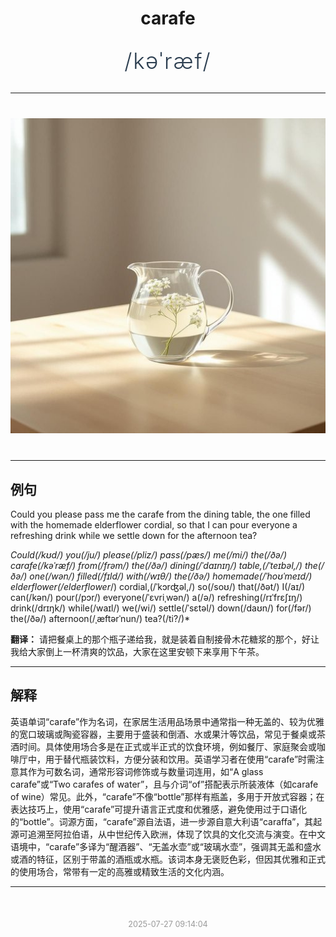 <div align="center">

# carafe

<div style="margin: 30px 0;">
<h1 style="font-size: 2.5em; font-weight: 300; letter-spacing: 2px; margin: 0; color: #2c3e50;">
/kəˈræf/
</h1>
</div>

</div>

---

<div align="center" style="margin: 40px 0;">

![carafe](images/carafe.png)

</div>

---

## 例句

Could you please pass me the carafe from the dining table, the one filled with the homemade elderflower cordial, so that I can pour everyone a refreshing drink while we settle down for the afternoon tea?

*Could(/kʊd/) you(/ju/) please(/pliz/) pass(/pæs/) me(/mi/) the(/ðə/) carafe(/kəˈræf/) from(/frəm/) the(/ðə/) dining(/ˈdaɪnɪŋ/) table,(/ˈteɪbəl,/) the(/ðə/) one(/wən/) filled(/fɪld/) with(/wɪθ/) the(/ðə/) homemade(/ˈhoʊˈmeɪd/) elderflower(/elderflower*/) cordial,(/ˈkɔrʤəl,/) so(/soʊ/) that(/ðət/) I(/aɪ/) can(/kən/) pour(/pɔr/) everyone(/ˈɛvriˌwən/) a(/ə/) refreshing(/rɪˈfrɛʃɪŋ/) drink(/drɪŋk/) while(/waɪl/) we(/wi/) settle(/ˈsɛtəl/) down(/daʊn/) for(/fər/) the(/ðə/) afternoon(/ˌæftərˈnun/) tea?(/ti?/)*

**翻译：** 请把餐桌上的那个瓶子递给我，就是装着自制接骨木花糖浆的那个，好让我给大家倒上一杯清爽的饮品，大家在这里安顿下来享用下午茶。

---

## 解释

英语单词“carafe”作为名词，在家居生活用品场景中通常指一种无盖的、较为优雅的宽口玻璃或陶瓷容器，主要用于盛装和倒酒、水或果汁等饮品，常见于餐桌或茶酒时间。具体使用场合多是在正式或半正式的饮食环境，例如餐厅、家庭聚会或咖啡厅中，用于替代瓶装饮料，方便分装和饮用。英语学习者在使用“carafe”时需注意其作为可数名词，通常形容词修饰或与数量词连用，如“A glass carafe”或“Two carafes of water”，且与介词“of”搭配表示所装液体（如carafe of wine）常见。此外，“carafe”不像“bottle”那样有瓶盖，多用于开放式容器；在表达技巧上，使用“carafe”可提升语言正式度和优雅感，避免使用过于口语化的“bottle”。词源方面，“carafe”源自法语，进一步源自意大利语“caraffa”，其起源可追溯至阿拉伯语，从中世纪传入欧洲，体现了饮具的文化交流与演变。在中文语境中，“carafe”多译为“醒酒器”、“无盖水壶”或“玻璃水壶”，强调其无盖和盛水或酒的特征，区别于带盖的酒瓶或水瓶。该词本身无褒贬色彩，但因其优雅和正式的使用场合，常带有一定的高雅或精致生活的文化内涵。


---

<div align="center" style="margin-top: 50px;">
<small style="color: #999; font-size: 0.9em;">2025-07-27 09:14:04</small>
</div>
